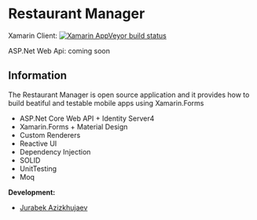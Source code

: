 # Restaurant Manager

Xamarin Client: [![Xamarin AppVeyor build status](https://ci.appveyor.com/api/projects/status/bgxbx3mym9n7egtj?svg=true)](https://ci.appveyor.com/project/Jurabek/restaurant)

ASP.Net Web Api: coming soon

## Information
The Restaurant Manager is open source application and it provides how to build beatiful and testable mobile apps using Xamarin.Forms

* ASP.Net Core Web API + Identity Server4
* Xamarin.Forms + Material Design
* Custom Renderers
* Reactive UI
* Dependency Injection
* SOLID
* UnitTesting
* Moq

**Development:**
* [Jurabek Azizkhujaev](https://github.com/jurabek)

